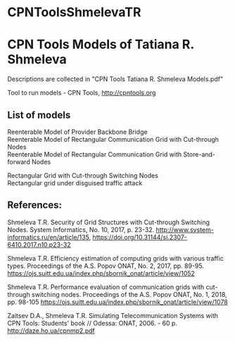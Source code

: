 # CPNToolsShmelevaTR
# CPN Tools Models of Tatiana R. Shmeleva
Descriptions are collected in "CPN Tools Tatiana R. Shmeleva Models.pdf"

Tool to run models - CPN Tools, http://cpntools.org


List of models
--------------

Reenterable Model of Provider Backbone Bridge  
Reenterable Model of Rectangular Communication Grid with Cut-through Nodes  
Reenterable Model of Rectangular Communication Grid with  Store-and-forward Nodes  

Rectangular Grid with Cut-through Switching Nodes  
Rectangular grid under disguised traffic attack  


References:
-----------

Shmeleva T.R. Security of Grid Structures with Cut-through Switching Nodes. System Informatics, No. 10, 2017, p. 23-32.
http://www.system-informatics.ru/en/article/135,
https://doi.org/10.31144/si.2307-6410.2017.n10.p23-32

Shmeleva T.R. Efficiency estimation of computing grids with various traffic types. Proceedings of the A.S. Popov ОNAT, 
No. 2, 2017, pp. 89-95.
https://ojs.suitt.edu.ua/index.php/sbornik_onat/article/view/1052

Shmeleva T.R. Performance evaluation of communication grids with cut-through switching nodes. 
Proceedings of the A.S. Popov ОNAT, No. 1, 2018, pp. 98-105
https://ojs.suitt.edu.ua/index.php/sbornik_onat/article/view/1078

Zaitsev D.A., Shmeleva T.R. Simulating Telecommunication Systems with CPN Tools: Students' book 
// Odessa: ONAT, 2006. - 60 p. 
http://daze.ho.ua/cpnmp2.pdf
